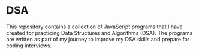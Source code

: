 # DSA

This repository contains a collection of JavaScript programs that I have created for practicing Data Structures and Algorithms (DSA). The programs are written as part of my journey to improve my DSA skills and prepare for coding interviews.
